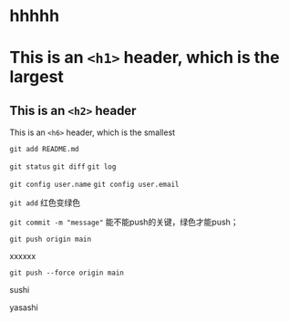 # hhhhh

# This is an `<h1>` header, which is the largest

## This is an `<h2>` header

 This is an `<h6>` header, which is the smallest


`git add README.md`

`git status`
`git diff`
`git log`

`git config user.name`
`git config user.email`

`git add`   红色变绿色

`git commit -m "message"`   能不能push的关键，绿色才能push；

`git push origin main`

xxxxxx

`git push --force origin main`

sushi

yasashi
